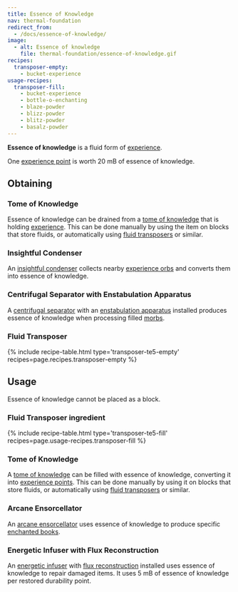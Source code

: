 ```yaml
---
title: Essence of Knowledge
nav: thermal-foundation
redirect_from:
  - /docs/essence-of-knowledge/
image:
  - alt: Essence of knowledge
    file: thermal-foundation/essence-of-knowledge.gif
recipes:
  transposer-empty:
    - bucket-experience
usage-recipes:
  transposer-fill:
    - bucket-experience
    - bottle-o-enchanting
    - blaze-powder
    - blizz-powder
    - blitz-powder
    - basalz-powder
---
```


**Essence of knowledge** is a fluid form of
[experience](https://minecraft.gamepedia.com/Experience).

One [experience point](https://minecraft.gamepedia.com/Experience) is worth 20
mB of essence of knowledge.


Obtaining
---------

### Tome of Knowledge
Essence of knowledge can be drained from a [tome of
knowledge](/docs/thermal-foundation/tome-of-knowledge/) that is holding
[experience](https://minecraft.gamepedia.com/Experience). This can be done
manually by using the item on blocks that store fluids, or automatically using
[fluid transposers](/docs/thermal-expansion/fluid-transposer/) or similar.

### Insightful Condenser
An [insightful condenser](/docs/thermal-expansion/insightful-condenser/) collects nearby
[experience orbs](https://minecraft.gamepedia.com/Experience) and converts them
into essence of knowledge.

### Centrifugal Separator with Enstabulation Apparatus
A [centrifugal separator](/docs/thermal-expansion/centrifugal-separator/) with an [enstabulation
apparatus](/docs/thermal-expansion/augment-enstabulation-apparatus/) installed produces essence of
knowledge when processing filled [morbs](/docs/thermal-expansion/morb/).

### Fluid Transposer
{% include recipe-table.html type='transposer-te5-empty' recipes=page.recipes.transposer-empty %}


Usage
-----

Essence of knowledge cannot be placed as a block.

### Fluid Transposer ingredient
{% include recipe-table.html type='transposer-te5-fill' recipes=page.usage-recipes.transposer-fill %}

### Tome of Knowledge
A [tome of knowledge](/docs/thermal-foundation/tome-of-knowledge/) can be filled with essence of
knowledge, converting it into [experience
points](https://minecraft.gamepedia.com/Experience). This can be done manually
by using it on blocks that store fluids, or automatically using [fluid
transposers](/docs/thermal-expansion/fluid-transposer/) or similar.

### Arcane Ensorcellator
An [arcane ensorcellator](/docs/thermal-expansion/arcane-ensorcellator/) uses essence of knowledge
to produce specific [enchanted
books](https://minecraft.gamepedia.com/Enchanted_Book).

### Energetic Infuser with Flux Reconstruction
An [energetic infuser](/docs/thermal-expansion/energetic-infuser/) with [flux
reconstruction](/docs/thermal-expansion/augment-flux-reconstruction/) installed uses essence of
knowledge to repair damaged items. It uses 5 mB of essence of knowledge per
restored durability point.
